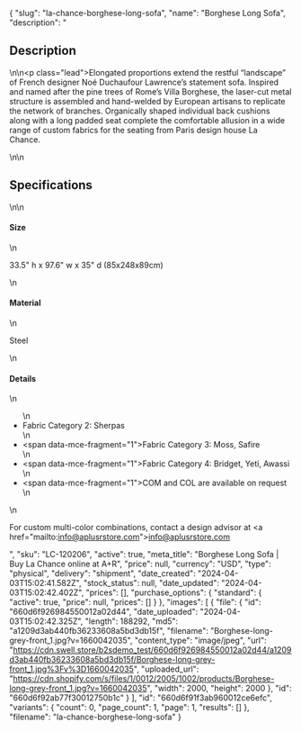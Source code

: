 {
  "slug": "la-chance-borghese-long-sofa",
  "name": "Borghese Long Sofa",
  "description": "<h2>Description</h2>\n<!-- split -->\n<p class=\"lead\">Elongated proportions extend the restful “landscape” of French designer Noé Duchaufour Lawrence’s statement sofa. Inspired and named after the pine trees of Rome’s Villa Borghese, the laser-cut metal structure is assembled and hand-welded by European artisans to replicate the network of branches. Organically shaped individual back cushions along with a long padded seat complete the comfortable allusion in a wide range of custom fabrics for the seating from Paris design house La Chance. </p>\n<!-- split -->\n<h2>Specifications</h2>\n<!-- split -->\n<h4>Size</h4>\n<p>33.5\" h x 97.6\" w x 35\" d (85x248x89cm)</p>\n<h4>Material</h4>\n<p>Steel<br></p>\n<h4>Details</h4>\n<ul>\n<li>Fabric Category 2: Sherpas</li>\n<li><span data-mce-fragment=\"1\">Fabric Category 3: Moss, Safire</span></li>\n<li><span data-mce-fragment=\"1\">Fabric Category 4: Bridget, Yeti, Awassi</span></li>\n<li><span data-mce-fragment=\"1\">COM and COL are available on request<br></span></li>\n</ul>\n<p>For custom multi-color combinations, contact a design advisor at <a href=\"mailto:info@aplusrstore.com\">info@aplusrstore.com</a></p>",
  "sku": "LC-120206",
  "active": true,
  "meta_title": "Borghese Long Sofa | Buy La Chance online at A+R",
  "price": null,
  "currency": "USD",
  "type": "physical",
  "delivery": "shipment",
  "date_created": "2024-04-03T15:02:41.582Z",
  "stock_status": null,
  "date_updated": "2024-04-03T15:02:42.402Z",
  "prices": [],
  "purchase_options": {
    "standard": {
      "active": true,
      "price": null,
      "prices": []
    }
  },
  "images": [
    {
      "file": {
        "id": "660d6f926984550012a02d44",
        "date_uploaded": "2024-04-03T15:02:42.325Z",
        "length": 188292,
        "md5": "a1209d3ab440fb36233608a5bd3db15f",
        "filename": "Borghese-long-grey-front_1.jpg?v=1660042035",
        "content_type": "image/jpeg",
        "url": "https://cdn.swell.store/b2sdemo_test/660d6f926984550012a02d44/a1209d3ab440fb36233608a5bd3db15f/Borghese-long-grey-front_1.jpg%3Fv%3D1660042035",
        "uploaded_url": "https://cdn.shopify.com/s/files/1/0012/2005/1002/products/Borghese-long-grey-front_1.jpg?v=1660042035",
        "width": 2000,
        "height": 2000
      },
      "id": "660d6f92ab77f30012750b1c"
    }
  ],
  "id": "660d6f91f3ab960012ce6efc",
  "variants": {
    "count": 0,
    "page_count": 1,
    "page": 1,
    "results": []
  },
  "filename": "la-chance-borghese-long-sofa"
}
